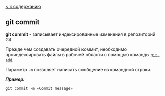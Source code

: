 [< к содержанию](./readme.md)

## git commit

**git commit** - записывает индексированные изменения в репозиторий Git.

Прежде чем создавать очередной коммит, необходимо проиндексировать файлы в рабочей области с помощью команды [`git add`](./add.md).

Параметр `-m` позволяет написать сообщение из командной строки.

***Пример:***

```CMD=
git commit -m «Commit message»
```
